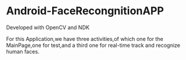 Android-FaceRecongnitionAPP
===========================

Developed with OpenCV and NDK

For this Application,we have three activities,of which one for the MainPage,one for test,and a third one for real-time track and recognize human faces.
